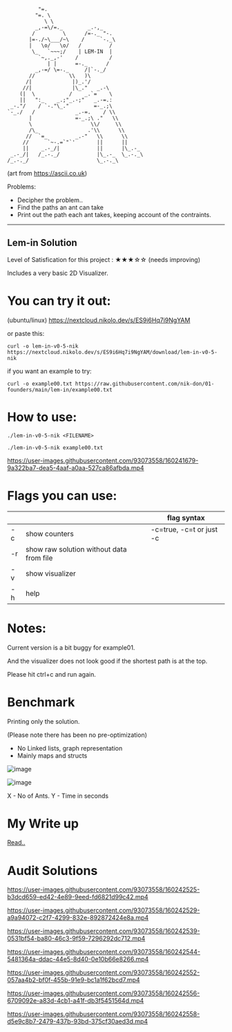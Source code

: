               "=.
             "=. \
                \ \
             _,-=\/=._        _.-,_
            /         \      /=-._ "-.
           |=-./~\___/~\    /     `-._\
           |   \o/   \o/   /         /
            \_   `~~~;/    | LEM-IN  |
              `~,._,-'    /          /
                 | |      =-._      /
             _,-=/ \=-._     /|`-._/
           //           \\   )\
          /|             |)_.'/
         //|             |\_."   _.-\
        (|  \           /    _.`=    \
        ||   ":_    _.;"_.-;"   _.-=.:
     _-."/    / `-."\_."        =-_.;\
    `-_./   /             _.-=.    / \\
           |              =-_.;\ ."   \\
           \                   \\/     \\
           /\_                .'\\      \\
          //  `=_         _.-"   \\      \\
         //      `~-.=`"`'       ||      ||
         ||    _.-_/|            ||      |\_.-_
     _.-_/|   /_.-._/            |\_.-_  \_.-._\
    /_.-._/                      \_.-._\
 
(art from https://ascii.co.uk)


Problems:

- Decipher the problem..
- Find the paths an ant can take
- Print out the path each ant takes, keeping account of the contraints.
    



----
## Lem-in Solution

Level of Satisfication for this project : 
★★★☆☆ (needs improving)

Includes a very basic 2D Visualizer.


# You can try it out:

(ubuntu/linux)  https://nextcloud.nikolo.dev/s/ES9i6Hq7i9NgYAM

or paste this:
```
curl -o lem-in-v0-5-nik https://nextcloud.nikolo.dev/s/ES9i6Hq7i9NgYAM/download/lem-in-v0-5-nik
```

if you want an example to try:
```
curl -o example00.txt https://raw.githubusercontent.com/nik-don/01-founders/main/lem-in/example00.txt
```


# How to use:


```
./lem-in-v0-5-nik <FILENAME>

./lem-in-v0-5-nik example00.txt
```

https://user-images.githubusercontent.com/93073558/160241679-9a322ba7-dea5-4aaf-a0aa-527ca86afbda.mp4


# Flags you can use:
|    |                                          | flag syntax |
|----|------------------------------------------|--------------------------|
| -c | show counters                            | -c=true, -c=t or just -c |
| -r | show raw solution without data from file |                          |
| -v | show visualizer                          |                          |
| -h | help                                     |                          |


# Notes:

Current version is a bit buggy for example01.

And the visualizer does not look good if the shortest path is at the top.

Please hit ctrl+c and run again.


# Benchmark

Printing only the solution.

(Please note there has been no pre-optimization)
- No Linked lists, graph representation
- Mainly maps and structs

![image](https://user-images.githubusercontent.com/93073558/160244265-e16bf480-988c-4d2f-953a-f3618cddfb60.png)

![image](https://user-images.githubusercontent.com/93073558/160244300-65844e4f-ea57-4865-b1d1-1f65b2641679.png)

X - No of Ants.
Y - Time in seconds

# My Write up

[Read..](https://github.com/nik-don/01-founders/blob/main/lem-in/log.md)

# Audit Solutions


https://user-images.githubusercontent.com/93073558/160242525-b3dcd659-ed42-4e89-9eed-fd6821d99c42.mp4

https://user-images.githubusercontent.com/93073558/160242529-a9a94072-c2f7-4299-832e-892872424e8a.mp4


https://user-images.githubusercontent.com/93073558/160242539-0531bf54-ba80-46c3-9f59-7296292dc712.mp4


https://user-images.githubusercontent.com/93073558/160242544-5481364a-ddac-44e5-8d40-0e10b66e8266.mp4




https://user-images.githubusercontent.com/93073558/160242552-057aa4b2-bf0f-455b-91e9-bc1a1f62bcd7.mp4



https://user-images.githubusercontent.com/93073558/160242556-6709092e-a83d-4cb1-a41f-db3f5451564d.mp4




https://user-images.githubusercontent.com/93073558/160242558-d5e9c8b7-2479-437b-93bd-375cf30aed3d.mp4








